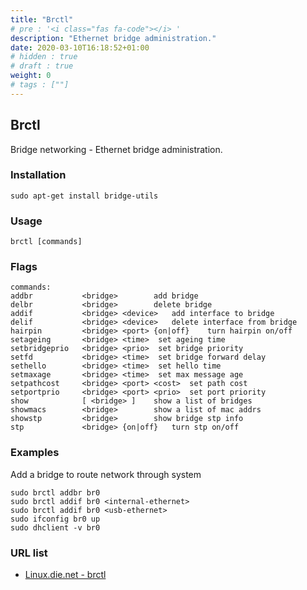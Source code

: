 ```yaml
---
title: "Brctl"
# pre : '<i class="fas fa-code"></i> '
description: "Ethernet bridge administration."
date: 2020-03-10T16:18:52+01:00
# hidden : true
# draft : true
weight: 0
# tags : [""]
---
```


## Brctl

Bridge networking - Ethernet bridge administration.

### Installation

```plain
sudo apt-get install bridge-utils
```

### Usage

```plain
brctl [commands]
```

### Flags

```plain
commands:
addbr           <bridge>        add bridge
delbr           <bridge>        delete bridge
addif           <bridge> <device>   add interface to bridge
delif           <bridge> <device>   delete interface from bridge
hairpin         <bridge> <port> {on|off}    turn hairpin on/off
setageing       <bridge> <time>  set ageing time
setbridgeprio   <bridge> <prio>  set bridge priority
setfd           <bridge> <time>  set bridge forward delay
sethello        <bridge> <time>  set hello time
setmaxage       <bridge> <time>  set max message age
setpathcost     <bridge> <port> <cost>  set path cost
setportprio     <bridge> <port> <prio>  set port priority
show            [ <bridge> ]    show a list of bridges
showmacs        <bridge>        show a list of mac addrs
showstp         <bridge>        show bridge stp info
stp             <bridge> {on|off}   turn stp on/off
```

### Examples

Add a bridge to route network through system

```plain
sudo brctl addbr br0
sudo brctl addif br0 <internal-ethernet>
sudo brctl addif br0 <usb-ethernet>
sudo ifconfig br0 up
sudo dhclient -v br0
```

### URL list

- [Linux.die.net - brctl](https://linux.die.net/man/8/brctl)
